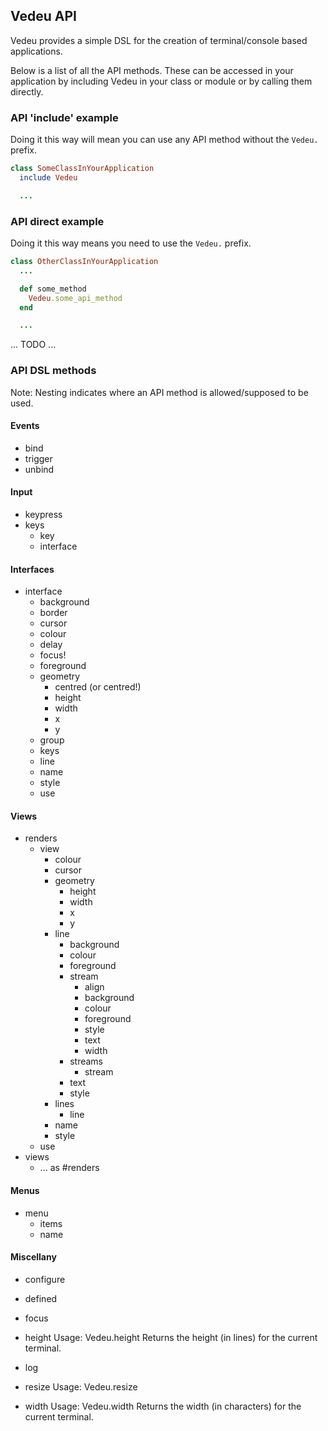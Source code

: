 ## Vedeu API

Vedeu provides a simple DSL for the creation of terminal/console based
applications.

Below is a list of all the API methods. These can be accessed in your
application by including Vedeu in your class or module or by calling them directly.


### API 'include' example

Doing it this way will mean you can use any API method without the `Vedeu.` prefix.

```ruby
class SomeClassInYourApplication
  include Vedeu

  ...
```


### API direct example

Doing it this way means you need to use the `Vedeu.` prefix.

```ruby
class OtherClassInYourApplication
  ...

  def some_method
    Vedeu.some_api_method
  end

  ...
```

... TODO ...


### API DSL methods

Note: Nesting indicates where an API method is allowed/supposed to be used.

#### Events

- bind
- trigger
- unbind


#### Input

- keypress
- keys
  - key
  - interface


#### Interfaces

- interface
  - background
  - border
  - cursor
  - colour
  - delay
  - focus!
  - foreground
  - geometry
    - centred (or centred!)
    - height
    - width
    - x
    - y
  - group
  - keys
  - line
  - name
  - style
  - use


#### Views

- renders
  - view
    - colour
    - cursor
    - geometry
      - height
      - width
      - x
      - y
    - line
      - background
      - colour
      - foreground
      - stream
        - align
        - background
        - colour
        - foreground
        - style
        - text
        - width
      - streams
        - stream
      - text
      - style
    - lines
      - line
    - name
    - style
  - use
- views
  - ... as #renders


#### Menus

- menu
  - items
  - name


#### Miscellany

- configure
- defined
- focus

- height
  Usage: Vedeu.height
  Returns the height (in lines) for the current terminal.

- log
- resize
  Usage: Vedeu.resize


- width
  Usage: Vedeu.width
  Returns the width (in characters) for the current terminal.

